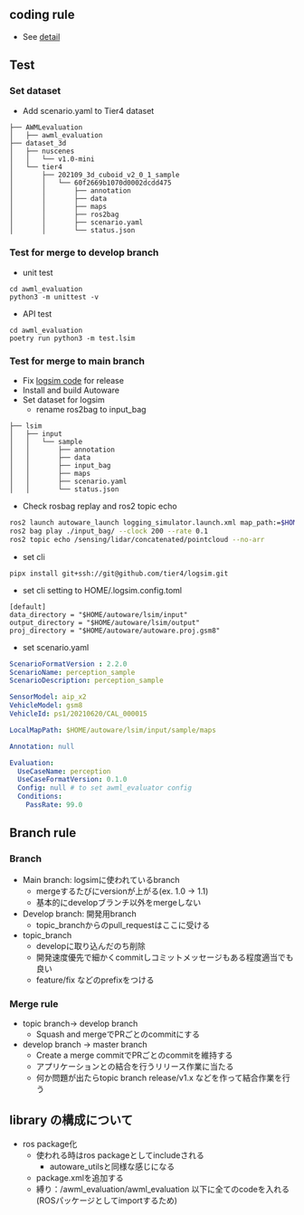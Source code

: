## coding rule

- See [detail](https://github.com/tier4/AWMLtools/blob/main/docs/development/contribution.md)

## Test
### Set dataset

- Add scenario.yaml to Tier4 dataset

```
├── AWMLevaluation
│   ├── awml_evaluation
├── dataset_3d
│   ├── nuscenes
│   │   └── v1.0-mini
│   └── tier4
│       ├── 202109_3d_cuboid_v2_0_1_sample
│       │   └── 60f2669b1070d0002dcdd475
│       │       ├── annotation
│       │       ├── data
│       │       ├── maps
│       │       ├── ros2bag
│       │       ├── scenario.yaml
│       │       └── status.json

```


### Test for merge to develop branch

- unit test

```
cd awml_evaluation
python3 -m unittest -v
```

- API test
```
cd awml_evaluation
poetry run python3 -m test.lsim
```

### Test for merge to main branch

- Fix [logsim code](https://github.com/tier4/logsim/blob/ros2/logsim/scripts/perception_evaluator_node.py) for release
- Install and build Autoware
- Set dataset for logsim
  - rename ros2bag to input_bag

```
├── lsim
│   ├── input
│   │   └── sample
│   │       ├── annotation
│   │       ├── data
│   │       ├── input_bag
│   │       ├── maps
│   │       ├── scenario.yaml
│   │       └── status.json
```

- Check rosbag replay and ros2 topic echo

```sh
ros2 launch autoware_launch logging_simulator.launch.xml map_path:=$HOME/local/results/input/maps vehicle_model:=gsm8 sensor_model:=aip_x2 control:=false planning:=false vehicle_id:=ps1/20210620/CAL_000015
ros2 bag play ./input_bag/ --clock 200 --rate 0.1
ros2 topic echo /sensing/lidar/concatenated/pointcloud --no-arr
```

- set cli

```
pipx install git+ssh://git@github.com/tier4/logsim.git
```

- set cli setting to HOME/.logsim.config.toml

```
[default]
data_directory = "$HOME/autoware/lsim/input"
output_directory = "$HOME/autoware/lsim/output"
proj_directory = "$HOME/autoware/autoware.proj.gsm8"
```

- set scenario.yaml

```yaml
ScenarioFormatVersion : 2.2.0
ScenarioName: perception_sample
ScenarioDescription: perception_sample

SensorModel: aip_x2
VehicleModel: gsm8
VehicleId: ps1/20210620/CAL_000015

LocalMapPath: $HOME/autoware/lsim/input/sample/maps

Annotation: null

Evaluation:
  UseCaseName: perception
  UseCaseFormatVersion: 0.1.0
  Config: null # to set awml_evaluator config
  Conditions:
    PassRate: 99.0

```

## Branch rule
### Branch

- Main branch: logsimに使われているbranch
  - mergeするたびにversionが上がる(ex. 1.0 -> 1.1)
  - 基本的にdevelopブランチ以外をmergeしない
- Develop branch: 開発用branch
  - topic_branchからのpull_requestはここに受ける
- topic_branch
  - developに取り込んだのち削除
  - 開発速度優先で細かくcommitしコミットメッセージもある程度適当でも良い
  - feature/fix などのprefixをつける

### Merge rule

- topic branch-> develop branch
  - Squash and mergeでPRごとのcommitにする
- develop branch -> master branch
  - Create a merge commitでPRごとのcommitを維持する
  - アプリケーションとの結合を行うリリース作業に当たる
  - 何か問題が出たらtopic branch release/v1.x などを作って結合作業を行う

## library の構成について

- ros package化
  - 使われる時はros packageとしてincludeされる
    - autoware_utilsと同様な感じになる
  - package.xmlを追加する
  - 縛り：/awml_evaluation/awml_evaluation 以下に全てのcodeを入れる(ROSパッケージとしてimportするため)
